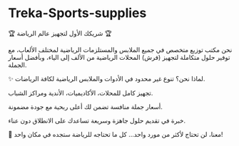 # Treka-Sports-supplies
🏆 شريكك الأول لتجهيز عالم الرياضة 🏆

نحن مكتب توزيع متخصص في جميع الملابس والمستلزمات الرياضية لمختلف الألعاب، مع توفير حلول متكاملة لتجهيز (فرش) المحلات الرياضية من الألف إلى الياء، وبأفضل أسعار الجملة.

✨ لماذا نحن؟
تنوع غير محدود في الأدوات والملابس الرياضية لكافة الرياضات.

تجهيز كامل للمحلات، الأكاديميات، الأندية ومراكز الشباب.

أسعار جملة منافسة تضمن لك أعلى ربحية مع جودة مضمونة.

خبرة في تقديم حلول جاهزة وسريعة تساعدك على الانطلاق دون عناء.

🚀 معنا، لن تحتاج لأكثر من مورد واحد… كل ما تحتاجه للرياضة ستجده في مكان واحد!
